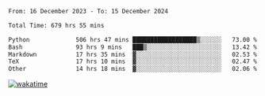 <!--START_SECTION:waka-->

```txt
From: 16 December 2023 - To: 15 December 2024

Total Time: 679 hrs 55 mins

Python             506 hrs 47 mins ██████████████████▒░░░░░░   73.00 %
Bash               93 hrs 9 mins   ███▒░░░░░░░░░░░░░░░░░░░░░   13.42 %
Markdown           17 hrs 35 mins  ▓░░░░░░░░░░░░░░░░░░░░░░░░   02.53 %
TeX                17 hrs 10 mins  ▓░░░░░░░░░░░░░░░░░░░░░░░░   02.47 %
Other              14 hrs 18 mins  ▓░░░░░░░░░░░░░░░░░░░░░░░░   02.06 %
```

<!--END_SECTION:waka-->
[![wakatime](https://wakatime.com/badge/user/5f89a63a-5294-4958-ad30-2b3455e63f2a.svg)](https://wakatime.com/@5f89a63a-5294-4958-ad30-2b3455e63f2a)
